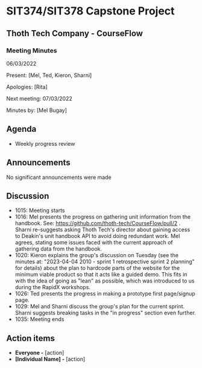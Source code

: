 # SIT374/SIT378 Capstone Project

## Thoth Tech Company - CourseFlow

### Meeting Minutes

06/03/2022

Present: [Mel, Ted, Kieron, Sharni]

Apologies: [Rita]

Next meeting: 07/03/2022

Minutes by: [Mel Bugay]

## Agenda

- Weekly progress review

## Announcements

No significant announcements were made

## Discussion

- 1015: Meeting starts
- 1016: Mel presents the progress on gathering unit information from the handbook. See:
  <https://github.com/thoth-tech/CourseFlow/pull/2> . Sharni re-suggests asking Thoth Tech's
  director about gaining access to Deakin's unit handbook API to avoid doing redundant work. Mel
  agrees, stating some issues faced with the current approach of gathering data from the handbook.
- 1020: Kieron explains the group's discussion on Tuesday (see the minutes at: "2023-04-04 2010 -
  sprint 1 retrospective sprint 2 planning" for details) about the plan to hardcode parts of the
  website for the minimum viable product so that it acts like a guided demo. This fits in with the
  idea of going as "lean" as possible, which was introduced to us during the RapidX workshops.
- 1026: Ted presents the progress in making a prototype first page/signup page.
- 1029: Mel and Sharni discuss the group's plan for the current sprint. Sharni suggests breaking
  tasks in the "in progress" section even further.
- 1035: Meeting ends

## Action items

- **Everyone -** [action]
- **[Individual Name] -** [action]
